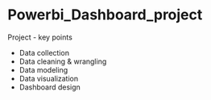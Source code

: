 # Powerbi_Dashboard_project
 Project - key points
 * Data collection
 * Data cleaning & wrangling
 * Data modeling
 * Data visualization 
 * Dashboard design
   
